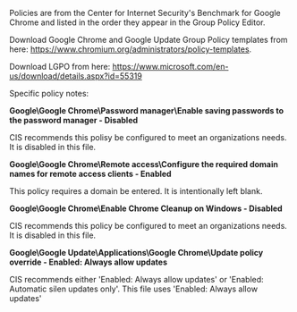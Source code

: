 Policies are from the Center for Internet Security's Benchmark for Google Chrome and listed in the order they appear in the Group Policy Editor.

Download Google Chrome and Google Update Group Policy templates from here: https://www.chromium.org/administrators/policy-templates.

Download LGPO from here: https://www.microsoft.com/en-us/download/details.aspx?id=55319

Specific policy notes:

**Google\Google Chrome\Password manager\Enable saving passwords to the password manager - Disabled**

CIS recommends this polisy be configured to meet an organizations needs.  It is disabled in this file.

**Google\Google Chrome\Remote access\Configure the required domain names for remote access clients - Enabled**

This policy requires a domain be entered.  It is intentionally left blank.

**Google\Google Chrome\Enable Chrome Cleanup on Windows - Disabled**

CIS recommends this policy be configured to meet an organizations needs.  It is disabled in this file.

**Google\Google Update\Applications\Google Chrome\Update policy override - Enabled: Always allow updates**

CIS recommends either 'Enabled: Always allow updates' or 'Enabled: Automatic silen updates only'.  This file uses 'Enabled: Always allow updates'
